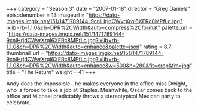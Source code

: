 +++
category = "Season 3"
date = "2007-01-18"
director = "Greg Daniels"
episodenumber = 13
imageurl = "https://dato-images.imgix.net/151/1471789144-9cnlHrjdCWvrXrql6XFRc8MPfLc.jpg?ixlib=rb-1.1.0&ch=DPR%2CWidth&auto=compress%2Cformat"
palette_url = "https://dato-images.imgix.net/151/1471789144-9cnlHrjdCWvrXrql6XFRc8MPfLc.jpg?ixlib=rb-1.1.0&ch=DPR%2CWidth&auto=enhance&palette=json"
rating = 8.7
thumbnail_url = "https://dato-images.imgix.net/151/1471789144-9cnlHrjdCWvrXrql6XFRc8MPfLc.jpg?ixlib=rb-1.1.0&ch=DPR%2CWidth&auto=enhance&w=500&h=280&fit=crop&fm=jpg"
title = "The Return"
weight = 41
+++

Andy does the impossible--he makes everyone in the office miss Dwight, who is forced to take a job at Staples. Meanwhile, Oscar comes back to the office and Michael predictably throws a stereotypical Mexican party to celebrate.